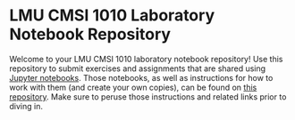 # LMU CMSI 1010 Laboratory Notebook Repository
Welcome to your LMU CMSI 1010 laboratory notebook repository! Use this repository to submit exercises and assignments that are shared using [Jupyter notebooks](https://jupyter.org/). Those notebooks, as well as instructions for how to work with them (and create your own copies), can be found on [this repository](https://github.com/lmu-cmsi-1010/lab-notebooks-original). Make sure to peruse those instructions and related links prior to diving in.
